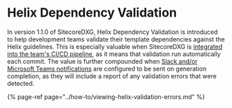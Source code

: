 # Helix Dependency Validation

In version 1.1.0 of SitecoreDXG, Helix Dependency Validation is introduced to help development teams validate their template dependencies against the Helix guidelines. This is especially valuable when SitecoreDXG is [integrated into the team's CI/CD pipeline](../how-to/cicd/), as it means that validation run automatically each commit. The value is further compounded when [Slack and/or Microsoft Teams notifications](../how-to/slack-and-ms-teams-integration/) are configured to be sent on generation completion, as they will include a report of any validation errors that were detected.

{% page-ref page="../how-to/viewing-helix-validation-errors.md" %}





